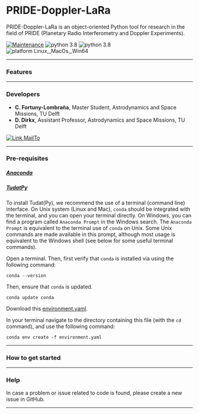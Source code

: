 # PRIDE-Doppler-LaRa 

PRIDE-Doppler-LaRa is an object-oriented Python tool for research in the field of PRIDE (Planetary Radio Interferometry and Doppler Experiments).

[![Maintenance](https://img.shields.io/badge/Maintained%3F-yes-green.svg)](https://github.com/cfortunylombra/PRIDE-Doppler-LaRa/graphs/commit-activity) ![python 3.8](https://img.shields.io/badge/version-latest-blue.svg) ![python 3.8](https://img.shields.io/badge/python-3.8-blue.svg) ![platform Linux,_MacOs,_Win64](https://img.shields.io/badge/platform-Linux,_macos,_win64-blue.svg)

---

### Features

---

### Developers
* **C. Fortuny-Lombraña**, Master Student, Astrodynamics and Space Missions, TU Delft
* **D. Dirkx**, Assistant Professor, Astrodynamics and Space Missions, TU Delft

[![Link MailTo](https://img.shields.io/badge/MailTo-developers-blue.svg)](mailto:C.FortunyLombrana@student.tudelft.nl;D.Dirkx@tudelft.nl?subject=PRIDE-Doppler-LaRa:Query)

---

### Pre-requisites
##### [Anaconda](https://docs.anaconda.com/anaconda/install/)
##### [TudatPy](https://tudat-space.readthedocs.io)
To install Tudat(Py), we recommend the use of a terminal (command line) interface. On Unix system (Linux and Mac), `conda` should be integrated with the terminal, and you can open your terminal directly. On Windows, you can find a program called `Anaconda Prompt` in the Windows search. The `Anaconda Prompt` is equivalent to the terminal use of `conda` on Unix. Some Unix commands are made available in this prompt, although most usage is equivalent to the Windows shell (see below for some useful terminal commands).

Open a terminal. Then, first verify that `conda` is installed via using the following command:
```shell
conda --version
```

Then, ensure that `conda` is updated.
```shell
conda update conda
```
Download this [environment.yaml](https://github.com/cfortunylombra/PRIDE-Doppler-LaRa/blob/main/environment.yaml).

In your terminal navigate to the directory containing this file (with the `cd` command), and use the following command:
```shell
conda env create -f environment.yaml
```

---

### How to get started


---

### Help

In case a problem or issue related to code is found, please create a new issue in GitHub.

---
